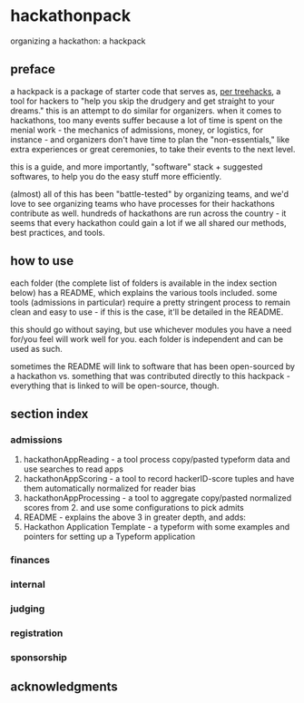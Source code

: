 # hackathonpack
organizing a hackathon: a hackpack

## preface
a hackpack is a package of starter code that serves as, [per treehacks](https://medium.com/@hackwithtrees/treehacks-the-redux-7f4e50feb8ba#.vkw9kbdkj), a tool for hackers to "help you skip the drudgery and get straight to your dreams." this is an attempt to do similar for organizers. when it comes to hackathons, too many events suffer because a lot of time is spent on the menial work - the mechanics of admissions, money, or logistics, for instance - and organizers don't have time to plan the "non-essentials," like extra experiences or great ceremonies, to take their events to the next level.

this is a guide, and more importantly, "software" stack + suggested softwares, to help you do the easy stuff more efficiently.

(almost) all of this has been "battle-tested" by organizing teams, and we'd love to see organizing teams who have processes for their hackathons contribute as well. hundreds of hackathons are run across the country - it seems that every hackathon could gain a lot if we all shared our methods, best practices, and tools.

## how to use
each folder (the complete list of folders is available in the index section below) has a README, which explains the various tools included. some tools (admissions in particular) require a pretty stringent process to remain clean and easy to use - if this is the case, it'll be detailed in the README.

this should go without saying, but use whichever modules you have a need for/you feel will work well for you. each folder is independent and can be used as such.

sometimes the README will link to software that has been open-sourced by a hackathon vs. something that was contributed directly to this hackpack - everything that is linked to will be open-source, though.

## section index

### admissions

1. hackathonAppReading - a tool process copy/pasted typeform data and use searches to read apps
2. hackathonAppScoring - a tool to record hackerID-score tuples and have them automatically normalized for reader bias
3. hackathonAppProcessing - a tool to aggregate copy/pasted normalized scores from 2. and use some configurations to pick admits
4. README - explains the above 3 in greater depth, and adds:
  1. Hackathon Application Template - a typeform with some examples and pointers for setting up a Typeform application

### finances
### internal
### judging
### registration
### sponsorship

## acknowledgments